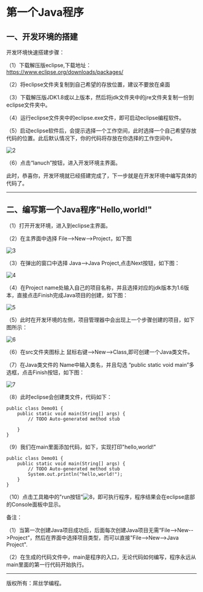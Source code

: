 # 第一个Java程序

## 一、开发环境的搭建

开发环境快速搭建步骤：

（1）下载解压版eclipse,下载地址： https://www.eclipse.org/downloads/packages/ 

（2）将eclipse文件夹复制到自己希望的存放位置，建议不要放在桌面

（3）下载解压版JDK1.8或以上版本，然后将jdk文件夹中的jre文件夹复制一份到eclipse文件夹中。

（4）运行eclipse文件夹中的eclipse.exe文件，即可启动eclipse编程软件。

（5）启动eclipse软件后，会提示选择一个工作空间，此时选择一个自己希望存放代码的位置。此后默认情况下，你的代码将存放在你选择的工作空间中。

![2](img\2.PNG)

（6）点击“lanuch”按钮，进入开发环境主界面。

此时，恭喜你，开发环境就已经搭建完成了，下一步就是在开发环境中编写具体的代码了。

-----------------------

## 二、编写第一个Java程序"Hello,world!"

（1）打开开发环境，进入到eclipse主界面。

（2）在主界面中选择 File-->New-->Project，如下图

![3](img\3.png)

（3）在弹出的窗口中选择 Java-->Java Project,点击Next按钮，如下图：

![4](img\4.PNG)

（4）在Project name处输入自己的项目名称，并且选择对应的jdk版本为1.6版本，直接点击Finish完成Java项目的创建，如下图：



![5](img\5.PNG)

（5）此时在开发环境的左侧，项目管理器中会出现上一个步骤创建的项目，如下图所示：

![6](img\6.PNG)

（6）在src文件夹图标上 鼠标右键-->New-->Class,即可创建一个Java类文件。

（7）在Java类文件的 Name中输入类名，并且勾选 “public static void main”多选框，点击Finish按钮，如下图：

![7](img\7.PNG)

（8）此时eclipse会创建类文件，代码如下：

```
public class Demo01 {
	public static void main(String[] args) {
		// TODO Auto-generated method stub

	}
}
```

（9）我们在main里面添加代码，如下，实现打印"hello,world!"

```
public class Demo01 {
	public static void main(String[] args) {
		// TODO Auto-generated method stub
		System.out.println("hello,world!");
	}
}
```

（10）点击工具箱中的"run按钮"![8](img\8.PNG)，即可执行程序，程序结果会在eclipse底部的Console面板中显示。

备注：

（1）当第一次创建Java项目成功后，后面每次创建Java项目无需“File-->New-->Project”，然后在界面中选择项目类型，而可以直接"File-->New-->Java Project".

（2）在生成的代码文件中，main是程序的入口，无论代码如何编写，程序永远从main里面的第一行代码开始执行。

-------------------------------

版权所有：屌丝学编程。

